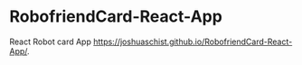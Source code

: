 # RobofriendCard-React-App
React Robot card App
https://joshuaschist.github.io/RobofriendCard-React-App/.
